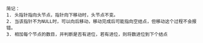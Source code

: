     简记：
    1. 头指针指向头节点，指针向下移动时，头节点不变。
    2. 当该指针不为NULL时，可以向后移动，移动完成后可能指向空结点，但移动这个过程不会报错。
    3. 相加每个节点的数目，并判断是否有进位，若有进位，则将数进位到下个结点

